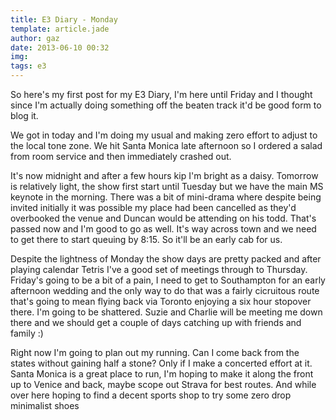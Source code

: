 ```yaml
---
title: E3 Diary - Monday
template: article.jade
author: gaz
date: 2013-06-10 00:32
img: 
tags: e3
---
```


So here's my first post for my E3 Diary, I'm here until Friday and I thought since I'm actually doing something off the beaten track it'd be good form to blog it.

We got in today and I'm doing my usual and making zero effort to adjust to the local tone zone. We hit Santa Monica late afternoon so I ordered a salad from room service and then immediately crashed out.

It's now midnight and after a few hours kip I'm bright as a daisy. Tomorrow is relatively light, the show first start until Tuesday but we have the main MS keynote in the morning. There was a bit of mini-drama where despite being invited initially it was possible my place had been cancelled as they'd overbooked the venue and Duncan would be attending on his todd. That's passed now and I'm good to go as well. It's way across town and we need to get there to start queuing by 8:15. So it'll be an early cab for us.

Despite the lightness of Monday the show days are pretty packed and after playing calendar Tetris I've a good set of meetings through to Thursday. Friday's going to be a bit of a pain, I need to get to Southampton for an early afternoon wedding and the only way to do that was a fairly cicruitous route that's going to mean flying back via Toronto enjoying a six hour stopover there. I'm going to be shattered. Suzie and Charlie will be meeting me down there and we should get a couple of days catching up with friends and family :)

Right now I'm going to plan out my running. Can I come back from the states without gaining half a stone? Only  if I make a concerted effort at it. Santa Monica is a great place to run, I'm hoping to make it along the front up to Venice  and back, maybe scope out Strava for best routes. And while  over here hoping to find a decent sports shop to try some zero drop minimalist shoes
